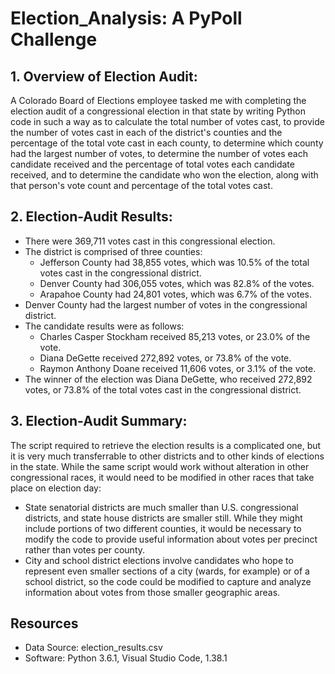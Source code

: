 # Election_Analysis: A PyPoll Challenge

## 1. Overview of Election Audit:
A Colorado Board of Elections employee tasked me with completing the election audit of a congressional election in that state by writing Python code in such a way  as to calculate the total number of votes cast, to provide the number of votes cast in each of the district's counties and the percentage of the total vote cast in each county, to determine which county had the largest number of votes, to determine the number of votes each candidate received and the percentage of total votes each candidate received, and to determine the candidate who won the election, along with that person's vote count and percentage of the total votes cast.

## 2. Election-Audit Results:
- There were 369,711 votes cast in this congressional election.
- The district is comprised of three counties:
  - Jefferson County had 38,855 votes, which was 10.5% of the total votes cast in the congressional district.
  - Denver County had 306,055 votes, which was 82.8% of the votes.
  - Arapahoe County had 24,801 votes, which was 6.7% of the votes.
- Denver County had the largest number of votes in the congressional district.
- The candidate results were as follows:
  - Charles Casper Stockham received 85,213 votes, or 23.0% of the vote. 
  - Diana DeGette received 272,892 votes, or 73.8% of the vote.
  - Raymon Anthony Doane received 11,606 votes, or 3.1% of the vote.
- The winner of the election was Diana DeGette, who received 272,892 votes, or 73.8% of the total votes cast in the congressional district.

## 3. Election-Audit Summary:
The script required to retrieve the election results is a complicated one, but it is very much transferrable to other districts and to other kinds of elections in the state. While the same script would work without alteration in other congressional races, it would need to be modified in other races that take place on election day:
- State senatorial districts are much smaller than U.S. congressional districts, and state house districts are smaller still. While they might include portions of two different counties, it would be necessary to modify the code to provide useful information about votes per precinct rather than votes per county.
- City and school district elections involve candidates who hope to represent even smaller sections of a city (wards, for example) or of a school district, so the code could be modified to capture and analyze information about votes from those smaller geographic areas.

## Resources
- Data Source: election_results.csv
- Software: Python 3.6.1, Visual Studio Code, 1.38.1

